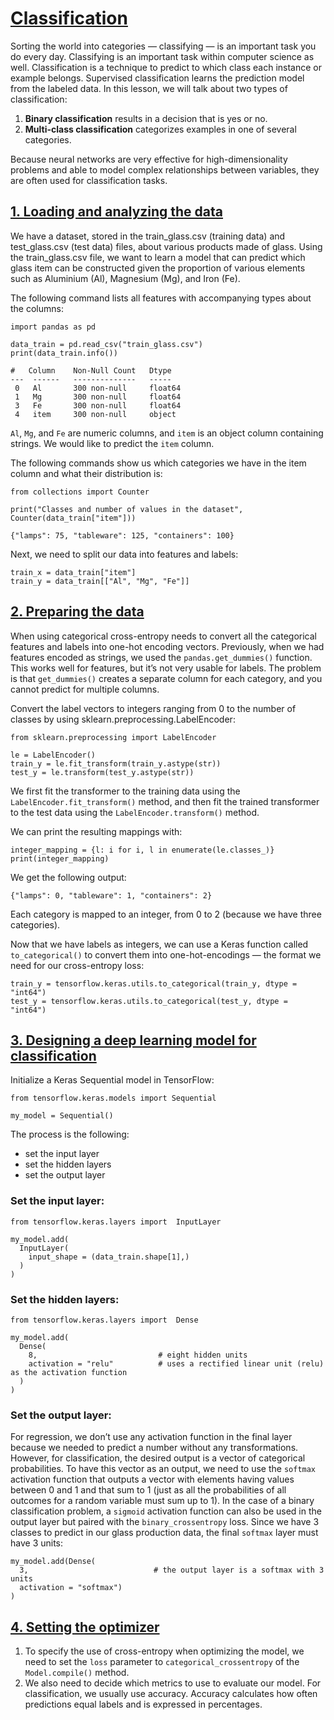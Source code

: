 # [Classification](https://www.codecademy.com/paths/build-deep-learning-models-with-tensorflow/tracks/dlsp-classification-track/modules/dlsp-classification/lessons/classification-neural-networks/exercises/introduction-classification-neural)
Sorting the world into categories — classifying — is an important task you do every day.
Classifying is an important task within computer science as well.
Classification is a technique to predict to which class each instance or example belongs. 
Supervised classification learns the prediction model from the labeled data. 
In this lesson, we will talk about two types of classification:
1. **Binary classification** results in a decision that is yes or no.
2. **Multi-class classification** categorizes examples in one of several categories. 

Because neural networks are very effective for high-dimensionality problems and able to model complex relationships between variables, they are often used for classification tasks.

## [1. Loading and analyzing the data](https://www.codecademy.com/paths/build-deep-learning-models-with-tensorflow/tracks/dlsp-classification-track/modules/dlsp-classification/lessons/classification-neural-networks/exercises/loading-data-classification)
We have a dataset, stored in the train_glass.csv (training data) and test_glass.csv (test data) files, about various products made of glass. 
Using the train_glass.csv file, we want to learn a model that can predict which glass item can be constructed given the proportion of various elements such as Aluminium (Al), Magnesium (Mg), and Iron (Fe).

The following command lists all features with accompanying types about the columns:
```
import pandas as pd

data_train = pd.read_csv("train_glass.csv")
print(data_train.info())
```
```
#   Column    Non-Null Count   Dtype  
---  ------   --------------   -----  
 0   Al       300 non-null     float64
 1   Mg       300 non-null     float64 
 3   Fe       300 non-null     float64
 4   item     300 non-null     object
```
`Al`, `Mg`, and `Fe` are numeric columns, and `item` is an object column containing strings. We would like to predict the `item` column.

The following commands show us which categories we have in the item column and what their distribution is:
```
from collections import Counter

print("Classes and number of values in the dataset", Counter(data_train["item"]))
```
```
{"lamps": 75, "tableware": 125, "containers": 100}
```
Next, we need to split our data into features and labels:
```
train_x = data_train["item"]
train_y = data_train[["Al", "Mg", "Fe"]]
```

## [2. Preparing the data](https://www.codecademy.com/paths/build-deep-learning-models-with-tensorflow/tracks/dlsp-classification-track/modules/dlsp-classification/lessons/classification-neural-networks/exercises/preparing-data-classification)
When using categorical cross-entropy needs to convert all the categorical features and labels into one-hot encoding vectors.
Previously, when we had features encoded as strings, we used the `pandas.get_dummies()` function.
This works well for features, but it’s not very usable for labels.
The problem is that `get_dummies()` creates a separate column for each category, and you cannot predict for multiple columns.

Convert the label vectors to integers ranging from 0 to the number of classes by using sklearn.preprocessing.LabelEncoder:
```
from sklearn.preprocessing import LabelEncoder

le = LabelEncoder()
train_y = le.fit_transform(train_y.astype(str))
test_y = le.transform(test_y.astype(str))
```
We first fit the transformer to the training data using the `LabelEncoder.fit_transform()` method, and then fit the trained transformer to the test data using the `LabelEncoder.transform()` method.

We can print the resulting mappings with:
```
integer_mapping = {l: i for i, l in enumerate(le.classes_)}
print(integer_mapping)
```
We get the following output:
```
{"lamps": 0, "tableware": 1, "containers": 2}
```
Each category is mapped to an integer, from 0 to 2 (because we have three categories).

Now that we have labels as integers, we can use a Keras function called `to_categorical()` to convert them into one-hot-encodings — the format we need for our cross-entropy loss:
```
train_y = tensorflow.keras.utils.to_categorical(train_y, dtype = "int64")
test_y = tensorflow.keras.utils.to_categorical(test_y, dtype = "int64")
```

## [3. Designing a deep learning model for classification](https://www.codecademy.com/paths/build-deep-learning-models-with-tensorflow/tracks/dlsp-classification-track/modules/dlsp-classification/lessons/classification-neural-networks/exercises/deep-model-classification)
Initialize a Keras Sequential model in TensorFlow:
```
from tensorflow.keras.models import Sequential

my_model = Sequential()
```

The process is the following:
* set the input layer
* set the hidden layers
* set the output layer

### Set the input layer:
```
from tensorflow.keras.layers import  InputLayer

my_model.add(
  InputLayer(
    input_shape = (data_train.shape[1],)
  )
)
```
### Set the hidden layers:
```
from tensorflow.keras.layers import  Dense

my_model.add(
  Dense(
    8,                           # eight hidden units
    activation = "relu"          # uses a rectified linear unit (relu) as the activation function
  )
)
```
### Set the output layer:
For regression, we don’t use any activation function in the final layer because we needed to predict a number without any transformations. 
However, for classification, the desired output is a vector of categorical probabilities.
To have this vector as an output, we need to use the `softmax` activation function that outputs a vector with elements having values between 0 and 1 and that sum to 1 
(just as all the probabilities of all outcomes for a random variable must sum up to 1).
In the case of a binary classification problem, a `sigmoid` activation function can also be used in the output layer but paired with the `binary_crossentropy` loss.
Since we have 3 classes to predict in our glass production data, the final `softmax` layer must have 3 units:
```
my_model.add(Dense(
  3,                            # the output layer is a softmax with 3 units
  activation = "softmax")
)
```

## [4. Setting the optimizer](https://www.codecademy.com/paths/build-deep-learning-models-with-tensorflow/tracks/dlsp-classification-track/modules/dlsp-classification/lessons/classification-neural-networks/exercises/setting-optimizer-multiclass)
1. To specify the use of cross-entropy when optimizing the model, we need to set the `loss` parameter to `categorical_crossentropy` of the `Model.compile()` method.
2. We also need to decide which metrics to use to evaluate our model. 
For classification, we usually use accuracy. 
Accuracy calculates how often predictions equal labels and is expressed in percentages.
